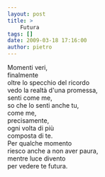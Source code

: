 ```yaml
---
layout: post
title: >
    Futura
tags: []
date: 2009-03-18 17:16:00
author: pietro
---
```

Momenti veri,<br/>finalmente<br/>oltre lo specchio del ricordo<br/>vedo la realtà d'una promessa,<br/>senti come me,<br/>so che lo senti anche tu,<br/>come me,<br/>precisamente,<br/>ogni volta di più<br/>composta di te.<br/>Per qualche momento<br/>riesco anche a non aver paura,<br/>mentre luce divento<br/>per vedere te futura.
